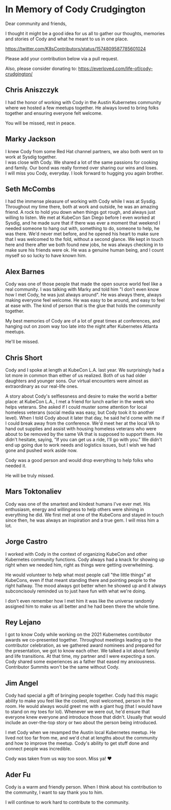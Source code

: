 # In Memory of Cody Crudgington

Dear community and friends,

I thought it might be a good idea for us all to gather our thoughts, memories and stories of Cody and what he meant to us in one place.

https://twitter.com/K8sContributors/status/1574809587785601024

Please add your contribution below via a pull request.

Also, please consider donating to: https://everloved.com/life-of/cody-crudgington/

## Chris Aniszczyk

I had the honor of working with Cody in the Austin Kubernetes community where we hosted a few meetups together. He always loved to bring folks together and ensuring everyone felt welcome.

You will be missed, rest in peace.

## Marky Jackson

I knew Cody from some Red Hat channel partners, we also both went on to work at Sysdig together.  
I was close with Cody. We shared a lot of the same passions for cooking and family. Our bond was really formed over sharing our wins and loses.  
I will miss you Cody, everyday. I look forward to hugging you again brother.

## Seth McCombs

I had the immense pleasure of working with Cody while I was at Sysdig. Throughout my time there, both at work and outside, he was an amazing friend. A rock to hold you down when things got rough, and always just willing to listen. We met at KubeCon San Diego before I even worked at Sysdig, and he made sure that if there was ever a moment that weekend I needed someone to hang out with, something to do, someone to help, he was there. We'd never met before, and he opened his heart to make sure that I was welcomed to the fold, without a second glance. We kept in touch here and there after we both found new jobs, he was always checking in to make sure his friends were ok. He was a genuine human being, and I count myself so so lucky to have known him.

## Alex Barnes

Cody was one of those people that made the open source world feel like a real community. I was talking with Marky and told him "I don't even know how I met Cody, he was just always around". He was always there, always making everyone feel welcome. He was easy to be around, and easy to feel at ease with. The kind of person that is the glue that holds the community together.

My best memories of Cody are of a lot of great times at conferences, and hanging out on zoom way too late into the night after Kubernetes Atlanta meetups.

He'll be missed.

## Chris Short

Cody and I spoke at length at KubeCon L.A. last year. We surprisingly had a lot more in common than either of us realized. Both of us had older daughters and younger sons. Our virtual encounters were almost as extraordinary as our real-life ones.

A story about Cody's selflessness and desire to make the world a better place: at KubeCon L.A., I met a friend for lunch earlier in the week who helps veterans. She asked if I could muster some attention for local homeless veterans (social media was easy, but Cody took it to another level). When I told Cody about it later that day, he said he'd come with me if I could break away from the conference. We'd meet her at the local VA to hand out supplies and assist with housing homeless veterans who were about to be removed by the same VA that is supposed to support them. He didn't hesitate, saying, "If you can get us a ride, I'll go with you." We didn't end up going due to work needs and logistics issues, but I wish we had gone and pushed work aside now.

Cody was a good person and would drop everything to help folks who needed it.

He will be truly missed.

## Mars Toktonaliev

Cody was one of the smartest and kindest humans I've ever met. 
His enthusiasm, energy and willingness to help others were shining in everything he did. We first met at one of the KubeCons and stayed in touch since then, he was always an inspiration and a true gem. I will miss him a lot.  

## Jorge Castro

I worked with Cody in the context of organizing KubeCon and other Kubernetes community functions. 
Cody always had a knack for showing up right when we needed him, right as things were getting overwhelming.

He would volunteer to help what most people call "the little things" at KubeCons, even if that meant standing there and pointing people to the right hallway.
The mood always got better when he showed up and it always subconcisouly reminded us to just have fun with what we're doing. 

I don't even remember how I met him it was like the universe randomly assigned him to make us all better and he had been there the whole time.

## Rey Lejano

I got to know Cody while working on the 2021 Kubernetes contributor awards we co-presented together. Throughout meetings leading up to the contributor celebration, as we gathered award nominees and prepared for the presentation, we got to know each other. We talked a lot about family and life transitions. At that time, my partner and I were expecting a son. Cody shared some experiences as a father that eased my anxiousness. Contributor Summits won't be the same without Cody.

## Jim Angel

Cody had special a gift of bringing people together. Cody had this magic ability to make you feel like the coolest, most welcomed, person in the room. He would always would greet me with a giant hug (that I would have to stand on my toes for lol). Whenever we were out, he'd ensure that everyone knew everyone and introduce those that didn't. Usually that would include an over-the-top story or two about the person being introduced.

I met Cody when we revamped the Austin local Kubernetes meetup. He lived not too far from me, and we'd chat at lengths about the community and how to improve the meetup. Cody's ability to get stuff done and connect people was incredible.

Cody was taken from us way too soon. Miss ya! ❤️

## Ader Fu

Cody is a warm and friendly person. When I think about his contribution to the community, I want to say thank you to him.

I will continue to work hard to contribute to the community.
